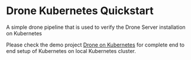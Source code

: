 # Drone Kubernetes Quickstart

A simple drone pipeline that is used to verify the Drone Server installation on Kubernetes

Please check the demo project [Drone on Kubernetes](https://github.com/kameshsampath/drone-on-kubernetes) for complete end to end setup of Kubernetes on local Kubernetes cluster.
